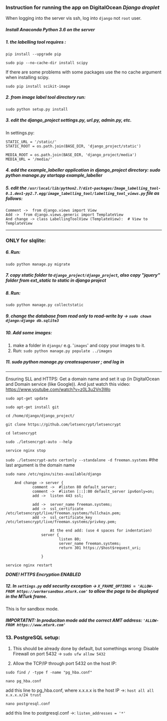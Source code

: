 ### Instruction for running the app on DigitalOcean ***Django droplet***

When logging into the server vis ssh, log into ```django``` not ```root``` user.
 
##### Install Anaconda Python 3.6 on the server 
 
##### 1. the labelling tool requires : 
```pip install --upgrade pip```  
	
```sudo pip --no-cache-dir install scipy```
  
  If there are some problems with some packages use the no cache argument when installing scipy.  
  
```sudo pip install scikit-image``` 
  
##### 2. from image label tool directory run: 
```sudo python setup.py install```

##### 3. edit the django_project settings.py, url.py, admin.py, etc.
In settings.py:

	STATIC_URL = '/static/'
	STATIC_ROOT = os.path.join(BASE_DIR, 'django_project/static')

	MEDIA_ROOT = os.path.join(BASE_DIR, 'django_project/media')
	MEDIA_URL = '/media/'

##### 4. add the example_labeller application in django_project directory: sudo python manage.py startapp example_labeller

##### 5. edit the ```/usr/local/lib/python2.7/dist-packages/Image_labelling_tool-0.1.dev1-py2.7.egg/image_labelling_tool/labelling_tool_views.py``` file as follows: 

	Comment ->  from django.views import View
	Add ->	from django.views.generic import TemplateView
	And change -> class LabellingToolView (TemplateView):  # View to TemplateView

***********************************************************************
### ONLY for slqlite: 
##### 6. Run:

```sudo python manage.py migrate```

##### 7. copy static folder to ```django_project/django_project```, also copy "jquery" folder from ext_static to static in django project

##### 8. Run:

```sudo python manage.py collectstatic``` 

##### 9. change the database from read only to read-write by -> ```sudo chown django:django db.sqlite3```

##### 10. Add some images:
1. make a folder in ```django/``` e.g. '```images```' and copy your images to it.
2. Run: ```sudo python manage.py populate ../images```	 

##### 11. sudo python manage.py createsuperuser ; and log in
******************************************************************************************


Ensuring SLL and HTTPS:
	Get a domain name and set it up (in DigitalOcean and Domain service (like Google)).
	And just watch this video: https://www.youtube.com/watch?v=z0L3u2Vn3Wo

```sudo apt-get update```

```sudo apt-get install git```

```cd /home/django/django_project/```

```git clone https://github.com/letsencrypt/letsencrypt```

```cd letsencrypt```

```sudo ./letsencrypt-auto --help```

```service nginx stop```

```sudo ./letsencrypt-auto certonly --standalone -d freeman.systems```  	#the last argument is the domain name

```sudo nano /etc/nginx/sites-available/django```

		And change -> server {
    			comment	->	#listen 80 default_server;
    			comment	->	#listen [::]:80 default_server ipv6only=on;
    			add	->	listen 443 ssl;

    			add	->	server_name freeman.systems;
    			add	->	ssl_certificate /etc/letsencrypt/live/freeman.systems/fullchain.pem;
    			add	->	ssl_certificate_key /etc/letsencrypt/live/freeman.systems/privkey.pem;
			
                        At the end add: (use 4 spaces for indentation)
					server {
    						listen 80;
    						server_name freeman.systems;
    						return 301 https://$host$request_uri;

					}
```service nginx restart```

***DONE! HTTPS Encryption ENABLED***
	

##### 12. In ```settings.py``` add security exception -> ```X_FRAME_OPTIONS = 'ALLOW-FROM https://workersandbox.mturk.com'``` to allow the page to be displayed in the MTurk frame.
This is for sandbox mode.
##### IMPORTATNT: In produciton mode add the correct AMT address: ```'ALLOW-FROM https://www.mturk.com'```

### 13. PostgreSQL setup:	

1. This should be already done by default, but somethings wrong: Disable Firewall on port 5432 -> ```sudo ufw allow 5432```

2. Allow the TCP/IP through port 5432 on the host IP:

```sudo find / -type f -name "pg_hba.conf"```

```nano pg_hba.conf```

add this line to pg_hba.conf, where x.x.x.x is the host IP ->: ```host all all x.x.x.x/24 trust```

```nano postgresql.conf```

add this line to postgresql.conf ->: ```listen_addresses = '*'```

 	




